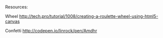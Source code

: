Resources:

Wheel
http://tech.pro/tutorial/1008/creating-a-roulette-wheel-using-html5-canvas

Confetti
http://codepen.io/linrock/pen/Amdhr